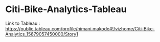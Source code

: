 # Citi-Bike-Analytics-Tableau

Link to Tableau : https://public.tableau.com/profile/himani.makode#!/vizhome/Citi-Bike-Analytics_15679057450000/Story1
